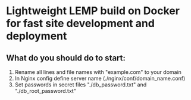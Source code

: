 # Lightweight LEMP build on Docker for fast site development and deployment

## What do you should do to start:
1. Rename all lines and file names with "example.com" to your domain
2. In Nginx config define server name (./nginx/conf/domain_name.conf)
3. Set passwords in secret files "./db_password.txt" and "./db_root_password.txt"